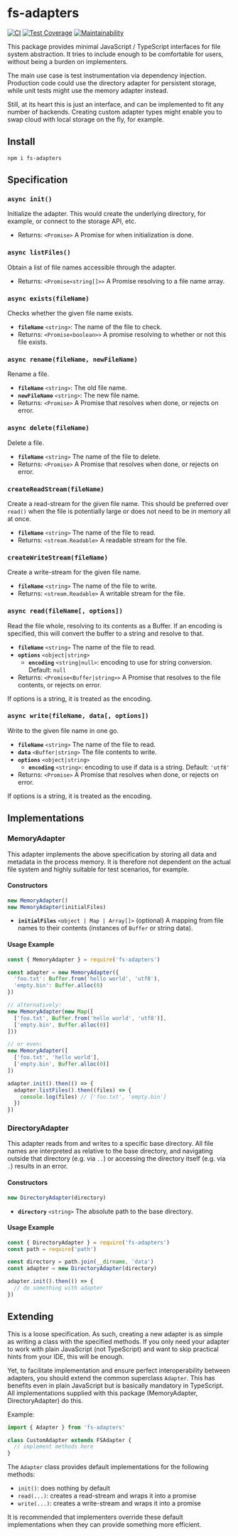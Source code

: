 # fs-adapters

[![CI](https://github.com/meyfa/fs-adapters/actions/workflows/main.yml/badge.svg)](https://github.com/meyfa/fs-adapters/actions/workflows/main.yml)
[![Test Coverage](https://api.codeclimate.com/v1/badges/82c10c63edb8ba33bfdb/test_coverage)](https://codeclimate.com/github/meyfa/fs-adapters/test_coverage)
[![Maintainability](https://api.codeclimate.com/v1/badges/82c10c63edb8ba33bfdb/maintainability)](https://codeclimate.com/github/meyfa/fs-adapters/maintainability)

This package provides minimal JavaScript / TypeScript interfaces for file
system abstraction.
It tries to include enough to be comfortable for users, without being a burden
on implementers.

The main use case is test instrumentation via dependency injection.
Production code could use the directory adapter for persistent storage, while
unit tests might use the memory adapter instead.

Still, at its heart this is just an interface, and can be implemented to fit any
number of backends. Creating custom adapter types might enable you to swap cloud
with local storage on the fly, for example.


## Install

```
npm i fs-adapters
```


## Specification

### `async init()`

Initialize the adapter. This would create the underlying directory, for example,
or connect to the storage API, etc.

- Returns: `<Promise>` A Promise for when initialization is done.


### `async listFiles()`

Obtain a list of file names accessible through the adapter.

- Returns: `<Promise<string[]>>` A Promise resolving to a file name array.


### `async exists(fileName)`

Checks whether the given file name exists.

- **`fileName`** `<string>`: The name of the file to check.
- Returns: `<Promise<boolean>>` A promise resolving to whether or not this file
    exists.


### `async rename(fileName, newFileName)`

Rename a file.

- **`fileName`** `<string>`: The old file name.
- **`newFileName`** `<string>`: The new file name.
- Returns: `<Promise>` A Promise that resolves when done, or rejects on error.


### `async delete(fileName)`

Delete a file.

- **`fileName`** `<string>` The name of the file to delete.
- Returns: `<Promise>` A Promise that resolves when done, or rejects on error.


### `createReadStream(fileName)`

Create a read-stream for the given file name. This should be preferred over
`read()` when the file is potentially large or does not need to be in memory all
at once.

- **`fileName`** `<string>` The name of the file to read.
- Returns: `<stream.Readable>` A readable stream for the file.


### `createWriteStream(fileName)`

Create a write-stream for the given file name.

- **`fileName`** `<string>` The name of the file to write.
- Returns: `<stream.Readable>` A writable stream for the file.


### `async read(fileName[, options])`

Read the file whole, resolving to its contents as a Buffer. If an encoding is
specified, this will convert the buffer to a string and resolve to that.

- **`fileName`** `<string>` The name of the file to read.
- **`options`** `<object|string>`
  - **`encoding`** `<string|null>`: encoding to use for string conversion.
      Default: `null`
- Returns: `<Promise<Buffer|string>>` A Promise that resolves to the file
    contents, or rejects on error.

If options is a string, it is treated as the encoding.


### `async write(fileName, data[, options])`

Write to the given file name in one go.

- **`fileName`** `<string>` The name of the file to read.
- **`data`** `<Buffer|string>` The file contents to write.
- **`options`** `<object|string>`
  - **`encoding`** `<string>`: encoding to use if data is a string.
      Default: `'utf8'`
- Returns: `<Promise>` A Promise that resolves when done, or rejects on error.

If options is a string, it is treated as the encoding.


## Implementations

### MemoryAdapter

This adapter implements the above specification by storing all data and metadata
in the process memory. It is therefore not dependent on the actual file system
and highly suitable for test scenarios, for example.

#### Constructors

```js
new MemoryAdapter()
new MemoryAdapter(initialFiles)
```

- **`initialFiles`** `<object | Map | Array[]>` (optional) A mapping from file
  names to their contents (instances of `Buffer` or string data).

#### Usage Example

```js
const { MemoryAdapter } = require('fs-adapters')

const adapter = new MemoryAdapter({
  'foo.txt': Buffer.from('hello world', 'utf8'),
  'empty.bin': Buffer.alloc(0)
})

// alternatively:
new MemoryAdapter(new Map([
  ['foo.txt', Buffer.from('hello world', 'utf8')],
  ['empty.bin', Buffer.alloc(0)]
]))

// or even:
new MemoryAdapter([
  ['foo.txt', 'hello world'],
  ['empty.bin', Buffer.alloc(0)]
])

adapter.init().then(() => {
  adapter.listFiles().then((files) => {
    console.log(files) // ['foo.txt', 'empty.bin']
  })
})
```

### DirectoryAdapter

This adapter reads from and writes to a specific base directory. All file names
are interpreted as relative to the base directory, and navigating outside that
directory (e.g. via `..`) or accessing the directory itself (e.g. via `.`)
results in an error.

#### Constructors

```js
new DirectoryAdapter(directory)
```

- **`directory`** `<string>` The absolute path to the base directory.

#### Usage Example

```js
const { DirectoryAdapter } = require('fs-adapters')
const path = require('path')

const directory = path.join(__dirname, 'data')
const adapter = new DirectoryAdapter(directory)

adapter.init().then(() => {
  // do something with adapter
})
```


## Extending

This is a loose specification. As such, creating a new adapter is as simple as
writing a class with the specified methods. If you only need your adapter to
work with plain JavaScript (not TypeScript) and want to skip practical hints
from your IDE, this will be enough.

Yet, to facilitate implementation and ensure perfect interoperability between
adapters, you should extend the common superclass `Adapter`. This has benefits
even in plain JavaScript but is basically mandatory in TypeScript.
All implementations supplied with this package (MemoryAdapter,
DirectoryAdapter) do this.

Example:

```ts
import { Adapter } from 'fs-adapters'

class CustomAdapter extends FSAdapter {
  // implement methods here
}
```

The `Adapter` class provides default implementations for the following methods:

- `init()`: does nothing by default
- `read(...)`: creates a read-stream and wraps it into a promise
- `write(...)`: creates a write-stream and wraps it into a promise

It is recommended that implementers override these default implementations when
they can provide something more efficient.
